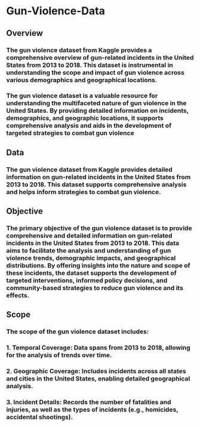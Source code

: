 # Gun-Violence-Data

## Overview

### The gun violence dataset from Kaggle provides a comprehensive overview of gun-related incidents in the United States from 2013 to 2018. This dataset is instrumental in understanding the scope and impact of gun violence across various demographics and geographical locations.

### The gun violence dataset is a valuable resource for understanding the multifaceted nature of gun violence in the United States. By providing detailed information on incidents, demographics, and geographic locations, it supports comprehensive analysis and aids in the development of targeted strategies to combat gun violence

## Data

### The gun violence dataset from Kaggle provides detailed information on gun-related incidents in the United States from 2013 to 2018. This dataset supports comprehensive analysis and helps inform strategies to combat gun violence.

## Objective

### The primary objective of the gun violence dataset is to provide comprehensive and detailed information on gun-related incidents in the United States from 2013 to 2018. This data aims to facilitate the analysis and understanding of gun violence trends, demographic impacts, and geographical distributions. By offering insights into the nature and scope of these incidents, the dataset supports the development of targeted interventions, informed policy decisions, and community-based strategies to reduce gun violence and its effects.

## Scope
### The scope of the gun violence dataset includes:

### 1. Temporal Coverage: Data spans from 2013 to 2018, allowing for the analysis of trends over time.

### 2. Geographic Coverage: Includes incidents across all states and cities in the United States, enabling detailed geographical analysis.

### 3. Incident Details: Records the number of fatalities and injuries, as well as the types of incidents (e.g., homicides, accidental shootings).

